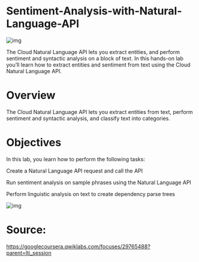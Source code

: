 # Sentiment-Analysis-with-Natural-Language-API

![img](https://i.ytimg.com/vi/9Y2lico_WXE/maxresdefault.jpg)

The Cloud Natural Language API lets you extract entities, and perform   sentiment and syntactic analysis on a block of text.  In this hands-on lab you’ll   learn how to extract entities and sentiment from text using the Cloud Natural Language API.

# Overview
The Cloud Natural Language API lets you extract entities from text, perform sentiment and syntactic analysis, and classify text into categories.

# Objectives

In this lab, you learn how to perform the following tasks:

Create a Natural Language API request and call the API

Run sentiment analysis on sample phrases using the Natural Language API

Perform linguistic analysis on text to create dependency parse trees

![img](https://cdn.qwiklabs.com/Xh7b1inigZEjOOGzkM2OtVQFK9PLn0SdY3wM9tdZLUU%3D)


# Source:
https://googlecoursera.qwiklabs.com/focuses/29765488?parent=lti_session
